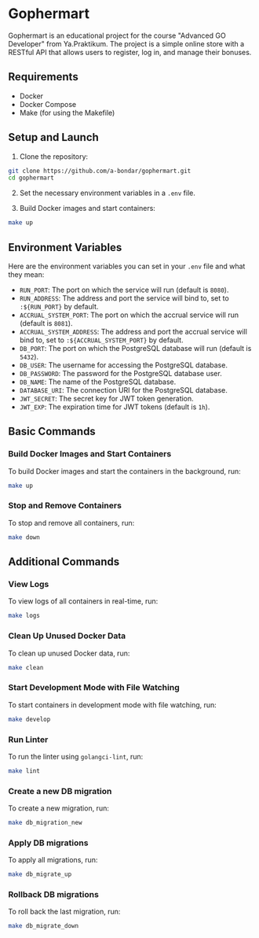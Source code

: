 # Gophermart

Gophermart is an educational project for the course "Advanced GO Developer" from Ya.Praktikum.
The project is a simple online store with a RESTful API that allows users to register, log in, and manage their bonuses.

## Requirements

- Docker
- Docker Compose
- Make (for using the Makefile)

## Setup and Launch

1. Clone the repository:

 ```sh
 git clone https://github.com/a-bondar/gophermart.git
 cd gophermart
 ```

2. Set the necessary environment variables in a `.env` file.

3. Build Docker images and start containers:

 ```sh
 make up
 ```

## Environment Variables

Here are the environment variables you can set in your `.env` file and what they mean:

- `RUN_PORT`: The port on which the service will run (default is `8080`).
- `RUN_ADDRESS`: The address and port the service will bind to, set to `:${RUN_PORT}` by default.
- `ACCRUAL_SYSTEM_PORT`: The port on which the accrual service will run (default is `8081`).
- `ACCRUAL_SYSTEM_ADDRESS`: The address and port the accrual service will bind to, set to `:${ACCRUAL_SYSTEM_PORT}` by default.
- `DB_PORT`: The port on which the PostgreSQL database will run (default is `5432`).
- `DB_USER`: The username for accessing the PostgreSQL database.
- `DB_PASSWORD`: The password for the PostgreSQL database user.
- `DB_NAME`: The name of the PostgreSQL database.
- `DATABASE_URI`: The connection URI for the PostgreSQL database.
- `JWT_SECRET`: The secret key for JWT token generation.
- `JWT_EXP`: The expiration time for JWT tokens (default is `1h`).

## Basic Commands

### Build Docker Images and Start Containers

To build Docker images and start the containers in the background, run:

 ```sh
 make up
 ```

### Stop and Remove Containers

To stop and remove all containers, run:

 ```sh
 make down
 ```

## Additional Commands

### View Logs

To view logs of all containers in real-time, run:

 ```sh
 make logs
 ```

### Clean Up Unused Docker Data

To clean up unused Docker data, run:

 ```sh
 make clean
 ```

### Start Development Mode with File Watching

To start containers in development mode with file watching, run:

 ```sh
 make develop
 ```

### Run Linter

To run the linter using `golangci-lint`, run:

 ```sh
 make lint
 ```

### Create a new DB migration

To create a new migration, run:

 ```sh
 make db_migration_new
 ```

### Apply DB migrations

To apply all migrations, run:

 ```sh
 make db_migrate_up
 ```

### Rollback DB migrations

To roll back the last migration, run:

 ```sh
 make db_migrate_down
 ```